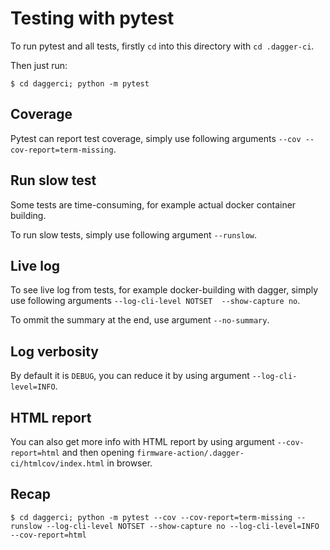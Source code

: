 # Testing with pytest
To run pytest and all tests, firstly `cd` into this directory with `cd .dagger-ci`.

Then just run:
```
$ cd daggerci; python -m pytest
```

## Coverage
Pytest can report test coverage, simply use following arguments `--cov --cov-report=term-missing`.

## Run slow test
Some tests are time-consuming, for example actual docker container building.

To run slow tests, simply use following argument `--runslow`.

## Live log
To see live log from tests, for example docker-building with dagger, simply use following arguments `--log-cli-level NOTSET  --show-capture no`.

To ommit the summary at the end, use argument `--no-summary`.

## Log verbosity
By default it is `DEBUG`, you can reduce it by using argument `--log-cli-level=INFO`.

## HTML report
You can also get more info with HTML report by using argument `--cov-report=html` and then opening `firmware-action/.dagger-ci/htmlcov/index.html` in browser.

## Recap
```
$ cd daggerci; python -m pytest --cov --cov-report=term-missing --runslow --log-cli-level NOTSET --show-capture no --log-cli-level=INFO --cov-report=html
```

